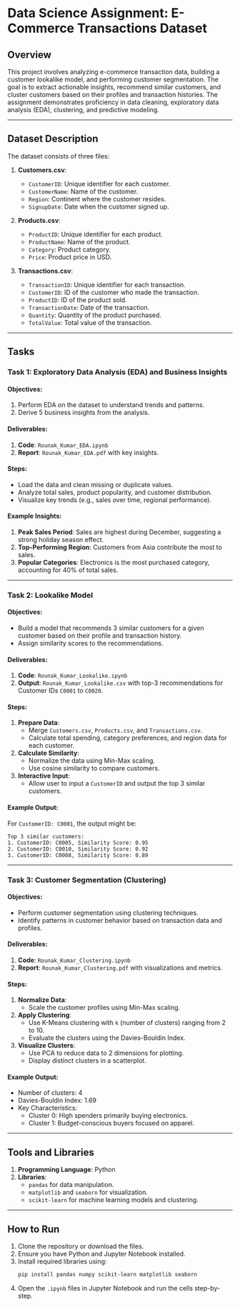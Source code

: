# Data Science Assignment: E-Commerce Transactions Dataset

## Overview
This project involves analyzing e-commerce transaction data, building a customer lookalike model, and performing customer segmentation. The goal is to extract actionable insights, recommend similar customers, and cluster customers based on their profiles and transaction histories. The assignment demonstrates proficiency in data cleaning, exploratory data analysis (EDA), clustering, and predictive modeling.

---

## Dataset Description

The dataset consists of three files:

1. **Customers.csv**:
   - `CustomerID`: Unique identifier for each customer.
   - `CustomerName`: Name of the customer.
   - `Region`: Continent where the customer resides.
   - `SignupDate`: Date when the customer signed up.

2. **Products.csv**:
   - `ProductID`: Unique identifier for each product.
   - `ProductName`: Name of the product.
   - `Category`: Product category.
   - `Price`: Product price in USD.

3. **Transactions.csv**:
   - `TransactionID`: Unique identifier for each transaction.
   - `CustomerID`: ID of the customer who made the transaction.
   - `ProductID`: ID of the product sold.
   - `TransactionDate`: Date of the transaction.
   - `Quantity`: Quantity of the product purchased.
   - `TotalValue`: Total value of the transaction.

---

## Tasks

### **Task 1: Exploratory Data Analysis (EDA) and Business Insights**

#### Objectives:
1. Perform EDA on the dataset to understand trends and patterns.
2. Derive 5 business insights from the analysis.

#### Deliverables:
1. **Code**: `Rounak_Kumar_EDA.ipynb`
2. **Report**: `Rounak_Kumar_EDA.pdf` with key insights.

#### Steps:
- Load the data and clean missing or duplicate values.
- Analyze total sales, product popularity, and customer distribution.
- Visualize key trends (e.g., sales over time, regional performance).

#### Example Insights:
1. **Peak Sales Period**: Sales are highest during December, suggesting a strong holiday season effect.
2. **Top-Performing Region**: Customers from Asia contribute the most to sales.
3. **Popular Categories**: Electronics is the most purchased category, accounting for 40% of total sales.

---

### **Task 2: Lookalike Model**

#### Objectives:
- Build a model that recommends 3 similar customers for a given customer based on their profile and transaction history.
- Assign similarity scores to the recommendations.

#### Deliverables:
1. **Code**: `Rounak_Kumar_Lookalike.ipynb`
2. **Output**: `Rounak_Kumar_Lookalike.csv` with top-3 recommendations for Customer IDs `C0001` to `C0020`.

#### Steps:
1. **Prepare Data**:
   - Merge `Customers.csv`, `Products.csv`, and `Transactions.csv`.
   - Calculate total spending, category preferences, and region data for each customer.
2. **Calculate Similarity**:
   - Normalize the data using Min-Max scaling.
   - Use cosine similarity to compare customers.
3. **Interactive Input**:
   - Allow user to input a `CustomerID` and output the top 3 similar customers.

#### Example Output:
For `CustomerID: C0001`, the output might be:
```
Top 3 similar customers:
1. CustomerID: C0005, Similarity Score: 0.95
2. CustomerID: C0010, Similarity Score: 0.92
3. CustomerID: C0008, Similarity Score: 0.89
```

---

### **Task 3: Customer Segmentation (Clustering)**

#### Objectives:
- Perform customer segmentation using clustering techniques.
- Identify patterns in customer behavior based on transaction data and profiles.

#### Deliverables:
1. **Code**: `Rounak_Kumar_Clustering.ipynb`
2. **Report**: `Rounak_Kumar_Clustering.pdf` with visualizations and metrics.

#### Steps:
1. **Normalize Data**:
   - Scale the customer profiles using Min-Max scaling.
2. **Apply Clustering**:
   - Use K-Means clustering with `k` (number of clusters) ranging from 2 to 10.
   - Evaluate the clusters using the Davies-Bouldin Index.
3. **Visualize Clusters**:
   - Use PCA to reduce data to 2 dimensions for plotting.
   - Display distinct clusters in a scatterplot.

#### Example Output:
- Number of clusters: 4
- Davies-Bouldin Index: 1.69
- Key Characteristics:
  - Cluster 0: High spenders primarily buying electronics.
  - Cluster 1: Budget-conscious buyers focused on apparel.

---

## Tools and Libraries
1. **Programming Language**: Python
2. **Libraries**:
   - `pandas` for data manipulation.
   - `matplotlib` and `seaborn` for visualization.
   - `scikit-learn` for machine learning models and clustering.

---

## How to Run
1. Clone the repository or download the files.
2. Ensure you have Python and Jupyter Notebook installed.
3. Install required libraries using:
   ```bash
   pip install pandas numpy scikit-learn matplotlib seaborn
   ```
4. Open the `.ipynb` files in Jupyter Notebook and run the cells step-by-step.
